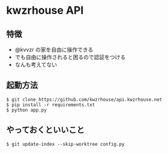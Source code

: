 # kwzrhouse API

## 特徴
- @kvvzr の家を自由に操作できる
- でも自由に操作されると困るので認証をつける
- なんも考えてない

## 起動方法

```
$ git clone https://github.com/kwzrhouse/api.kwzrhouse.net
$ pip install -r requirements.txt
$ python app.py
```

## やっておくといいこと

```
$ git update-index --skip-worktree config.py
```
